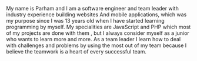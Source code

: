 
My name is Parham and I am a software engineer and team leader with industry experience building websites And mobile applications, which was my purpose since I was 13 years old when I have started learning programming by myself. My specialities are JavaScript and PHP which most of my projects are done with them , but I always consider myself as a junior who wants to learn more and more. As a team leader I learn how to deal with challenges and problems by using the most out of my team because I believe the teamwork is a heart of every successful team.
